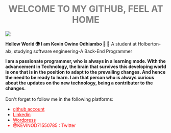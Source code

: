 <!DOCTYPE html>
<html>
<head>
</head>
<body style="backgroud-color:green;">
<center><h1 style="color: grey;">WELCOME TO MY GITHUB, FEEL AT HOME</h1></center>
<a href="https://lh3.googleusercontent.com/MaH_wnp36CaOA2HUKl74tLAY04ebaIUW7yxF4rEE2rBj7_NRYfaCHkq9T208rhUnudOwu1Bx9o8QNi1QdHK9ETAPrnYSpK_MM1nHh9sx5Opy_DWe5wNRBfuLvBqEsxSvV7Y0tg-w=w2400?source=screenshot.guru"> <img src="https://lh3.googleusercontent.com/MaH_wnp36CaOA2HUKl74tLAY04ebaIUW7yxF4rEE2rBj7_NRYfaCHkq9T208rhUnudOwu1Bx9o8QNi1QdHK9ETAPrnYSpK_MM1nHh9sx5Opy_DWe5wNRBfuLvBqEsxSvV7Y0tg-w=w600-h315-p-k" /> </a>

<p>
<b>Hellow World 🌍 I am Kevin Owino Odhiambo 💖 🤝</b>
A student at Holberton-alx, studying software engineering-A Back-End Programmer

<b>I am a passionate programmer, who is always in a learning mode.
With the advancement in Technology, the brain that survives this developing world is one that is in the position to adapt to the prevailing changes. And hence the need to be ready to learn. I am that person who is always curious about the updates on the new technology, being a contributer to the changes.</b>
<br><br>
Don't forget to follow me in the following platforms:
<ul>
<li><a href="https://github.com/manodhiambo" style="color: red;">github account</a></li>
<li><a href="https://www.linkedin.com/in/kevin-odhiambo-784948220?lipi=urn%3Ali%3Apage%3Ad_flagship3_profile_view_base_contact_details%3Bt%2Fb6a3b%2FTRuyy9gsj4aIYQ%3D%3D" style="color:red;">Linkedin</a></li>
<li><a href="https://t.co/QaSYpAYr8D" style="color: red;">Wordpress</a></li>
<li style="color: red;">@KEVINOD71550785 : Twitter</li>
</ul>
</p>
</body>
</html>
